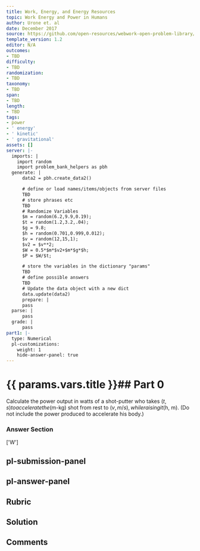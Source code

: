 ```yaml
---
title: Work, Energy, and Energy Resources
topic: Work Energy and Power in Humans
author: Urone et. al
date: December 2017
source: https://github.com/open-resources/webwork-open-problem-library/tree/master/Contrib/BrockPhysics/College_Physics_Urone/7.Work_Energy_and_Energy_Resources/7-08.Work_Energy_and_Power_in_Humans/NU_U17_07_08_003.pg
template_version: 1.2
editor: N/A
outcomes:
- TBD
difficulty:
- TBD
randomization:
- TBD
taxonomy:
- TBD
span:
- TBD
length:
- TBD
tags:
- power
- ' energy'
- ' kinetic'
- ' gravitational'
assets: []
server: |-
  imports: |
    import random
    import problem_bank_helpers as pbh
  generate: |
      data2 = pbh.create_data2()

      # define or load names/items/objects from server files
      TBD
      # store phrases etc
      TBD
      # Randomize Variables
      $m = random(6.2,9.9,0.19);
      $t = random(1.2,3.2,.04);
      $g = 9.8;
      $h = random(0.701,0.999,0.012);
      $v = random(12,15,1);
      $v2 = $v**2;
      $W = 0.5*$m*$v2+$m*$g*$h;
      $P = $W/$t;

      # store the variables in the dictionary "params"
      TBD
      # define possible answers
      TBD
      # Update the data object with a new dict
      data.update(data2)
      prepare: |
      pass
  parse: |
      pass
  grade: |
      pass
part1: |-
  type: Numerical
  pl-customizations:
    weight: 1
    hide-answer-panel: true
---
```


# {{ params.vars.title }}## Part 0 
Calculate the power output in watts of a shot-putter who takes ($t, s) to accelerate the ($m-kg) shot from rest to ($v, m/s), while raising it ($h, m). (Do not include the power produced to accelerate his body.) 


### Answer Section 
['W']

## pl-submission-panel 


## pl-answer-panel 


## Rubric 


## Solution 


## Comments 


